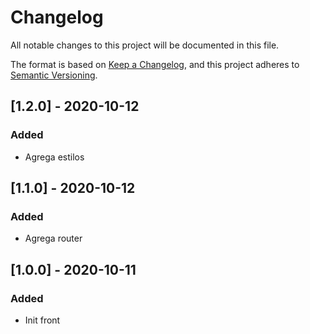 # Changelog
All notable changes to this project will be documented in this file.

The format is based on [Keep a Changelog](https://keepachangelog.com/en/1.0.0/),
and this project adheres to [Semantic Versioning](https://semver.org/spec/v2.0.0.html).

## [1.2.0] - 2020-10-12
### Added
- Agrega estilos

## [1.1.0] - 2020-10-12
### Added
- Agrega router

## [1.0.0] - 2020-10-11
### Added
- Init front